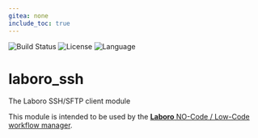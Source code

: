 ```yaml
---
gitea: none
include_toc: true
---
```

![Build Status](https://drone.mcos.nc/api/badges/laboro/laboro_ssh/status.svg) ![License](https://img.shields.io/static/v1?label=license&color=orange&message=MIT) ![Language](https://img.shields.io/static/v1?label=language&color=informational&message=Python)

# laboro_ssh

The Laboro SSH/SFTP client module

This module is intended to be used by the [**Laboro** NO-Code / Low-Code workflow manager](https://git.mcos.nc/laboro/laboro).